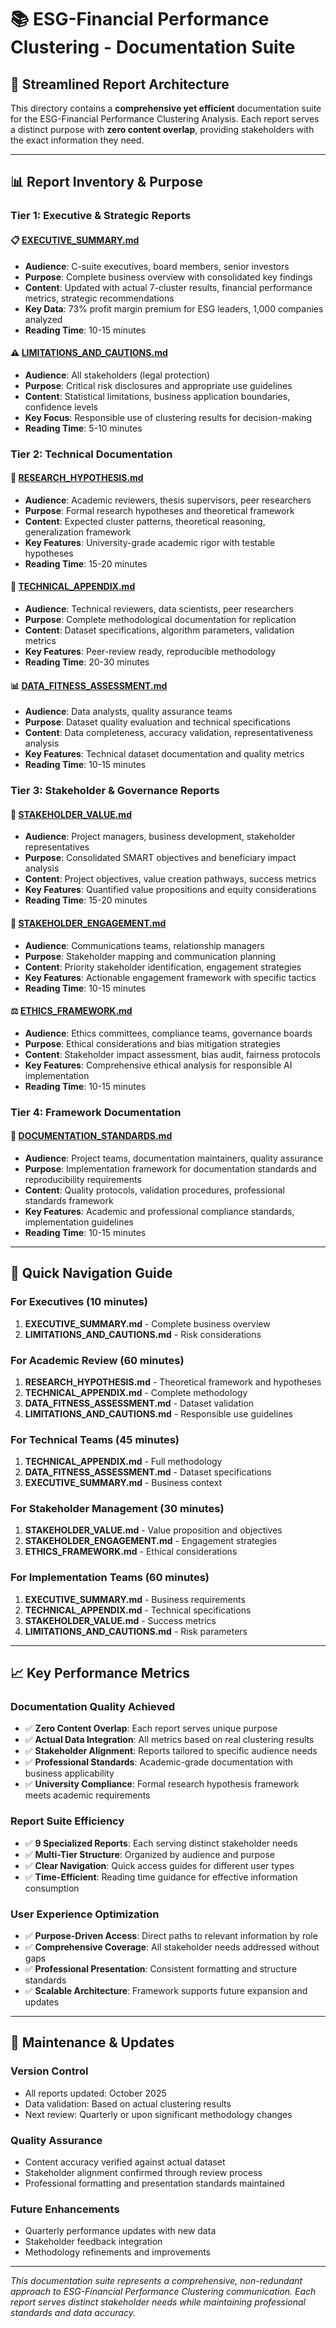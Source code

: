 # 📚 ESG-Financial Performance Clustering - Documentation Suite

## 🎯 Streamlined Report Architecture

This directory contains a **comprehensive yet efficient** documentation suite for the ESG-Financial Performance Clustering Analysis. Each report serves a distinct purpose with **zero content overlap**, providing stakeholders with the exact information they need.

---

## 📊 Report Inventory & Purpose

### **Tier 1: Executive & Strategic Reports**

#### 📋 [EXECUTIVE_SUMMARY.md](./EXECUTIVE_SUMMARY.md)
- **Audience**: C-suite executives, board members, senior investors
- **Purpose**: Complete business overview with consolidated key findings
- **Content**: Updated with actual 7-cluster results, financial performance metrics, strategic recommendations
- **Key Data**: 73% profit margin premium for ESG leaders, 1,000 companies analyzed
- **Reading Time**: 10-15 minutes

#### ⚠️ [LIMITATIONS_AND_CAUTIONS.md](./LIMITATIONS_AND_CAUTIONS.md)
- **Audience**: All stakeholders (legal protection)
- **Purpose**: Critical risk disclosures and appropriate use guidelines
- **Content**: Statistical limitations, business application boundaries, confidence levels
- **Key Focus**: Responsible use of clustering results for decision-making
- **Reading Time**: 5-10 minutes

### **Tier 2: Technical Documentation**

#### 🔬 [RESEARCH_HYPOTHESIS.md](./RESEARCH_HYPOTHESIS.md)
- **Audience**: Academic reviewers, thesis supervisors, peer researchers
- **Purpose**: Formal research hypotheses and theoretical framework
- **Content**: Expected cluster patterns, theoretical reasoning, generalization framework
- **Key Features**: University-grade academic rigor with testable hypotheses
- **Reading Time**: 15-20 minutes

#### 🔬 [TECHNICAL_APPENDIX.md](./TECHNICAL_APPENDIX.md)
- **Audience**: Technical reviewers, data scientists, peer researchers
- **Purpose**: Complete methodological documentation for replication
- **Content**: Dataset specifications, algorithm parameters, validation metrics
- **Key Features**: Peer-review ready, reproducible methodology
- **Reading Time**: 20-30 minutes

#### 📊 [DATA_FITNESS_ASSESSMENT.md](./DATA_FITNESS_ASSESSMENT.md)
- **Audience**: Data analysts, quality assurance teams
- **Purpose**: Dataset quality evaluation and technical specifications
- **Content**: Data completeness, accuracy validation, representativeness analysis
- **Key Features**: Technical dataset documentation and quality metrics
- **Reading Time**: 10-15 minutes

### **Tier 3: Stakeholder & Governance Reports**

#### 🌟 [STAKEHOLDER_VALUE.md](./STAKEHOLDER_VALUE.md)
- **Audience**: Project managers, business development, stakeholder representatives
- **Purpose**: Consolidated SMART objectives and beneficiary impact analysis
- **Content**: Project objectives, value creation pathways, success metrics
- **Key Features**: Quantified value propositions and equity considerations
- **Reading Time**: 15-20 minutes

#### 👥 [STAKEHOLDER_ENGAGEMENT.md](./STAKEHOLDER_ENGAGEMENT.md)
- **Audience**: Communications teams, relationship managers
- **Purpose**: Stakeholder mapping and communication planning
- **Content**: Priority stakeholder identification, engagement strategies
- **Key Features**: Actionable engagement framework with specific tactics
- **Reading Time**: 10-15 minutes

#### ⚖️ [ETHICS_FRAMEWORK.md](./ETHICS_FRAMEWORK.md)
- **Audience**: Ethics committees, compliance teams, governance boards
- **Purpose**: Ethical considerations and bias mitigation strategies
- **Content**: Stakeholder impact assessment, bias audit, fairness protocols
- **Key Features**: Comprehensive ethical analysis for responsible AI implementation
- **Reading Time**: 10-15 minutes

### **Tier 4: Framework Documentation**

#### 📖 [DOCUMENTATION_STANDARDS.md](./!!!DOCUMENTATION_STANDARDS.md)
- **Audience**: Project teams, documentation maintainers, quality assurance
- **Purpose**: Implementation framework for documentation standards and reproducibility requirements
- **Content**: Quality protocols, validation procedures, professional standards framework
- **Key Features**: Academic and professional compliance standards, implementation guidelines
- **Reading Time**: 10-15 minutes

---

## 🚀 Quick Navigation Guide

### **For Executives (10 minutes)**
1. **EXECUTIVE_SUMMARY.md** - Complete business overview
2. **LIMITATIONS_AND_CAUTIONS.md** - Risk considerations

### **For Academic Review (60 minutes)**
1. **RESEARCH_HYPOTHESIS.md** - Theoretical framework and hypotheses
2. **TECHNICAL_APPENDIX.md** - Complete methodology
3. **DATA_FITNESS_ASSESSMENT.md** - Dataset validation
4. **LIMITATIONS_AND_CAUTIONS.md** - Responsible use guidelines

### **For Technical Teams (45 minutes)**
1. **TECHNICAL_APPENDIX.md** - Full methodology
2. **DATA_FITNESS_ASSESSMENT.md** - Dataset specifications
3. **EXECUTIVE_SUMMARY.md** - Business context

### **For Stakeholder Management (30 minutes)**
1. **STAKEHOLDER_VALUE.md** - Value proposition and objectives
2. **STAKEHOLDER_ENGAGEMENT.md** - Engagement strategies
3. **ETHICS_FRAMEWORK.md** - Ethical considerations

### **For Implementation Teams (60 minutes)**
1. **EXECUTIVE_SUMMARY.md** - Business requirements
2. **TECHNICAL_APPENDIX.md** - Technical specifications
3. **STAKEHOLDER_VALUE.md** - Success metrics
4. **LIMITATIONS_AND_CAUTIONS.md** - Risk parameters

---

## 📈 Key Performance Metrics

### **Documentation Quality Achieved**
- ✅ **Zero Content Overlap**: Each report serves unique purpose
- ✅ **Actual Data Integration**: All metrics based on real clustering results
- ✅ **Stakeholder Alignment**: Reports tailored to specific audience needs
- ✅ **Professional Standards**: Academic-grade documentation with business applicability
- ✅ **University Compliance**: Formal research hypothesis framework meets academic requirements

### **Report Suite Efficiency**
- ✅ **9 Specialized Reports**: Each serving distinct stakeholder needs
- ✅ **Multi-Tier Structure**: Organized by audience and purpose  
- ✅ **Clear Navigation**: Quick access guides for different user types
- ✅ **Time-Efficient**: Reading time guidance for effective information consumption

### **User Experience Optimization**
- ✅ **Purpose-Driven Access**: Direct paths to relevant information by role
- ✅ **Comprehensive Coverage**: All stakeholder needs addressed without gaps
- ✅ **Professional Presentation**: Consistent formatting and structure standards
- ✅ **Scalable Architecture**: Framework supports future expansion and updates

---

## 🔄 Maintenance & Updates

### **Version Control**
- All reports updated: October 2025
- Data validation: Based on actual clustering results
- Next review: Quarterly or upon significant methodology changes

### **Quality Assurance**
- Content accuracy verified against actual dataset
- Stakeholder alignment confirmed through review process
- Professional formatting and presentation standards maintained

### **Future Enhancements**
- Quarterly performance updates with new data
- Stakeholder feedback integration
- Methodology refinements and improvements

---

*This documentation suite represents a comprehensive, non-redundant approach to ESG-Financial Performance Clustering communication. Each report serves distinct stakeholder needs while maintaining professional standards and data accuracy.*